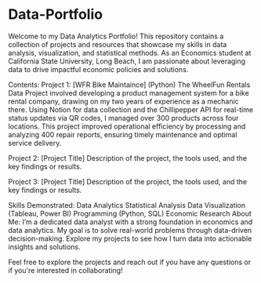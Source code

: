 # Data-Portfolio
Welcome to my Data Analytics Portfolio! This repository contains a collection of projects and resources that showcase my skills in data analysis, visualization, and statistical methods. As an Economics student at California State University, Long Beach, I am passionate about leveraging data to drive impactful economic policies and solutions.

Contents:
Project 1: [WFR Bike Maintaince] (Python) 
The WheelFun Rentals Data Project involved developing a product management system for a bike rental company, drawing on my two years of experience as a mechanic there. Using Notion for data collection and the Chillipepper API for real-time status updates via QR codes, I managed over 300 products across four locations. This project improved operational efficiency by processing and analyzing 400 repair reports, ensuring timely maintenance and optimal service delivery.

Project 2: [Project Title]
Description of the project, the tools used, and the key findings or results.

Project 3: [Project Title]
Description of the project, the tools used, and the key findings or results.

Skills Demonstrated:
Data Analytics
Statistical Analysis
Data Visualization (Tableau, Power BI)
Programming (Python, SQL)
Economic Research
About Me:
I’m a dedicated data analyst with a strong foundation in economics and data analytics. My goal is to solve real-world problems through data-driven decision-making. Explore my projects to see how I turn data into actionable insights and solutions.

Feel free to explore the projects and reach out if you have any questions or if you're interested in collaborating!
